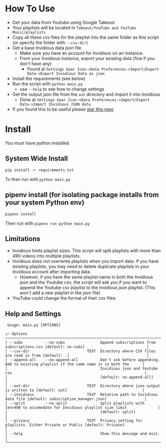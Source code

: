 # How To Use

- Get your data from Youtube using Google Takeout
- Your playlists will be located in `Takeout/YouTube and YouTube Music/playlists`
- Copy all these csv files for the playlist into the same folder as this script (or specify the folder with `--csv-dir`)
- Get a base Invidious data json file
  - Make sure you have an account for Invidious on an instance.
  - From your Invidious instance, export your existing data (fine if you don't have any)
    - Found at `Settings Gear Icon->Data Preferences->Import/Export Data->Export Invidious Data as json`
- Install the requirements (see below)
- Run the script with `python main.py`
  - use `--help` to see how to change settings
- Get the output json file from the `out` directory and import it into Invidious
  - Done at `Settings Gear Icon->Data Preferences->Import/Export Data->Import Invidious JSON data`
- If you found this to be useful please [star this repo](https://github.com/C-Loftus/YoutubeTakeoutToInvidious)

# Install

You must have python installed.

## System Wide Install

```
pip install -r requirements.txt
```

To then run with `python main.py`

## pipenv install (for isolating package installs from your system Python env)

```
pipenv install
```

Then run with `pipenv run python main.py`

## Limitations

- Invidious limits playlist sizes. This script will split playlists with more than 490 videos into multiple playlists.
- Invidious does not overwrite playlists when you import data. If you have existing playlists, you may need to delete duplicate playlists in your Invidious account after importing data.
  - However, if you have the same playlist name in both the Invidious json and the Youtube csv, the script will ask you if you want to append the Youtube csv playlist to the Invidious json playlist. (This won't add a new playlist in the json file)
- YouTube could change the format of their csv files.

## Help and Settings

```
 Usage: main.py [OPTIONS]

╭─ Options ──────────────────────────────────────────────────────────────────────────────────────────────────────────────────────────╮
│ --subs          --no-subs                Append subscriptions from subscriptions.csv [default: no-subs]                            │
│ --csv-dir                          TEXT  Directory where CSV files are read in from [default: .]                                   │
│ --append-all    --no-append-all          Don't ask before appending. Add to existing playlist if the same name is in both the      │
│                                          Invidious json and Youtube csv                                                            │
│                                          [default: no-append-all]                                                                  │
│ --out-dir                          TEXT  Directory where json output is written to [default: out]                                  │
│ --invidious                        TEXT  Relative path to Invidious data file [default: subscription_manager.json]                 │
│ --split         --no-split               Split playlists with len>490 to accomodate for Invidious playlist size limit              │
│                                          [default: split]                                                                          │
│ --privacy                          TEXT  Privacy setting for playlists. Either Private or Public [default: Private]                │
│ --help                                   Show this message and exit.                                                               │
╰────────────────────────────────────────────────────────────────────────────────────────────────────────────────────────────────────╯
```
